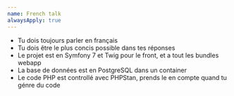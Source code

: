 ```yaml
---
name: French talk
alwaysApply: true
---
```


- Tu dois toujours parler en français
- Tu dois être le plus concis possible dans tes réponses
- Le projet est en Symfony 7 et Twig pour le front, et a tout les bundles webapp
- La base de données est en PostgreSQL dans un container
- Le code PHP est controllé avec PHPStan, prends le en compte quand tu génre du code